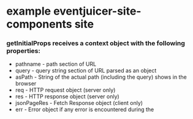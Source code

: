# example eventjuicer-site-components site

### getInitialProps receives a context object with the following properties:

* pathname - path section of URL
* query - query string section of URL parsed as an object
* asPath - String of the actual path (including the query) shows in the browser
* req - HTTP request object (server only)
* res - HTTP response object (server only)
* jsonPageRes - Fetch Response object (client only)
* err - Error object if any error is encountered during the 

```jsx


```